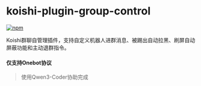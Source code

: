 # koishi-plugin-group-control

[![npm](https://img.shields.io/npm/v/koishi-plugin-group-control?style=flat-square)](https://www.npmjs.com/package/koishi-plugin-group-control)

Koishi群聊自管理插件，支持自定义机器人进群消息、被踢出自动拉黑、刷屏自动屏蔽功能和主动退群指令。

#### 仅支持Onebot协议

> 使用Qwen3-Coder协助完成
